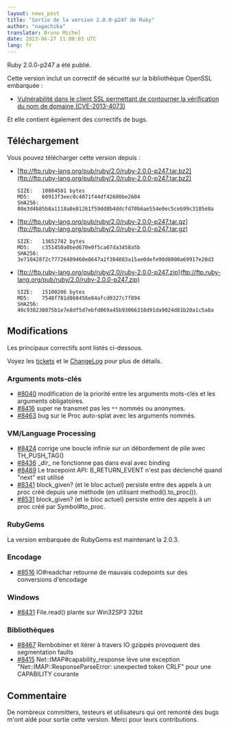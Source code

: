 ```yaml
---
layout: news_post
title: "Sortie de la version 2.0.0-p247 de Ruby"
author: "nagachika"
translator: Bruno Michel
date: 2013-06-27 11:00:03 UTC
lang: fr
---
```


Ruby 2.0.0-p247 a été publié.

Cette version inclut un correctif de sécurité sur la bibliothèque OpenSSL
embarquée :

 * [Vulnérabilité dans le client SSL permettant de contourner la vérification du nom de domaine
   (CVE-2013-4073)](/fr/news/2013/06/27/hostname-check-bypassing-vulnerability-in-openssl-client-cve-2013-4073/)

Et elle contient également des correctifs de bugs.

## Téléchargement

Vous pouvez télécharger cette version depuis :

* [ftp://ftp.ruby-lang.org/pub/ruby/2.0/ruby-2.0.0-p247.tar.bz2](ftp://ftp.ruby-lang.org/pub/ruby/2.0/ruby-2.0.0-p247.tar.bz2)

      SIZE:   10804581 bytes
      MD5:    60913f3eec0c4071f44df42600be2604
      SHA256: 08e3d4b85b8a1118a8e81261f59dd8b4ddcfd70b6ae554e0ec5ceb99c3185e8a

* [ftp://ftp.ruby-lang.org/pub/ruby/2.0/ruby-2.0.0-p247.tar.gz](ftp://ftp.ruby-lang.org/pub/ruby/2.0/ruby-2.0.0-p247.tar.gz)

      SIZE:   13652782 bytes
      MD5:    c351450a0bed670e0f5ca07da3458a5b
      SHA256: 3e71042872c77726409460e8647a2f304083a15ae0defe90d8000a69917e20d3

* [ftp://ftp.ruby-lang.org/pub/ruby/2.0/ruby-2.0.0-p247.zip](ftp://ftp.ruby-lang.org/pub/ruby/2.0/ruby-2.0.0-p247.zip)

      SIZE:   15100206 bytes
      MD5:    7548f781d868456e84afcd0327c7f894
      SHA256: 40c938238075b1e7e8df5d7ebfd069a45b93066318d91da9024d81b20a1c5a8a

## Modifications

Les principaux correctifs sont listés ci-dessous.

Voyez les [tickets](https://bugs.ruby-lang.org/projects/ruby-200/issues?set_filter=1&amp;status_id=5)
et le [ChangeLog](http://svn.ruby-lang.org/repos/ruby/tags/v2_0_0_247/ChangeLog) pour plus de détails.

### Arguments mots-clés

* [#8040](https://bugs.ruby-lang.org/issues/8040) modification de la priorité entre les arguments mots-clés et les arguments obligatoires.
* [#8416](https://bugs.ruby-lang.org/issues/8416) super ne transmet pas les `**` nommés ou anonymes.
* [#8463](https://bugs.ruby-lang.org/issues/8463) bug sur le Proc auto-splat avec les arguments nommés.

### VM/Language Processing

* [#8424](https://bugs.ruby-lang.org/issues/8424) corrige une boucle infinie sur un débordement de pile avec TH_PUSH_TAG()
* [#8436](https://bugs.ruby-lang.org/issues/8436) \__dir__ ne fonctionne pas dans eval avec binding
* [#8489](https://bugs.ruby-lang.org/issues/8489) Le tracepoint API: B_RETURN_EVENT n'est pas déclenché quand "next" est utilisé
* [#8341](https://bugs.ruby-lang.org/issues/8341) block_given? (et le bloc actuel) persiste entre des appels à un proc créé depuis une méthode (en utilisant method().to_proc()).
* [#8531](https://bugs.ruby-lang.org/issues/8531) block_given? (et le bloc actuel) persiste entre des appels à un proc créé par Symbol#to_proc.

### RubyGems

La version embarquée de RubyGems est maintenant la 2.0.3.

### Encodage

* [#8516](https://bugs.ruby-lang.org/issues/8516) IO#readchar retourne de mauvais codepoints sur des conversions d'encodage

### Windows

* [#8431](https://bugs.ruby-lang.org/issues/8431) File.read() plante sur Win32SP3 32bit

### Bibliothèques

* [#8467](https://bugs.ruby-lang.org/issues/8467) Rembobiner et itérer à travers IO gzippés provoquent des segmentation faults
* [#8415](https://bugs.ruby-lang.org/issues/8415) Net::IMAP#capability_response lève une exception "Net::IMAP::ResponseParseError: unexpected token CRLF" pour une CAPABILITY courante

## Commentaire

De nombreux committers, testeurs et utilisateurs qui ont remonté des bugs
m'ont aidé pour sortie cette version. Merci pour leurs contributions.
